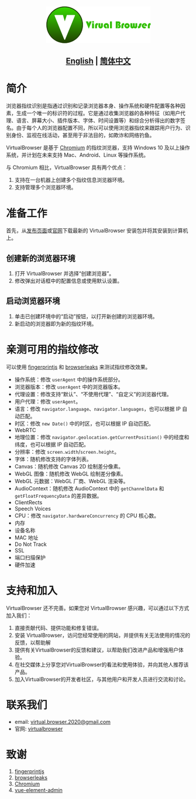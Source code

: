 <p align="center">
  <img src="assets/logo.png">
</p>

## <p align="center"><b><a href="README.md">English</a> | <a href="README_CN.md">简体中文</a></b></p>


# 简介
浏览器指纹识别是指通过识别和记录浏览器本身、操作系统和硬件配置等各种因素，生成一个唯一的标识符的过程。它是通过收集浏览器的各种特征（如用户代理、语言、屏幕大小、插件版本、字体、时间设置等）和综合分析得出的数字签名。由于每个人的浏览器配置不同，所以可以使用浏览器指纹来跟踪用户行为、识别身份、监视在线活动，甚至用于非法目的，如欺诈和网络钓鱼。

VirtualBrowser 是基于 [Chromium](https://dev.chromium.org) 的指纹浏览器，支持 Windows 10 及以上操作系统，并计划在未来支持 Mac、Android、Linux 等操作系统。

与 Chromium 相比，VirtualBrowser 具有两个优点：

1. 支持在一台机器上创建多个指纹信息浏览器环境。
2. 支持管理多个浏览器环境。


# 准备工作
首先，从[发布页面]()或[官网](http://virtualbrowser.cc)下载最新的 VirtualBrowser 安装包并将其安装到计算机上。

## 创建新的浏览器环境
1. 打开 VirtualBrowser 并选择“创建浏览器”。
2. 修改弹出对话框中的配置信息或使用默认设置。

## 启动浏览器环境
1. 单击已创建环境中的“启动”按钮，以打开新创建的浏览器环境。
2. 新启动的浏览器即为新的指纹环境。

# 亲测可用的指纹修改
可以使用 [fingerprintjs](https://fingerprintjs.github.io/fingerprintjs/) 和 [browserleaks](https://browserleaks.com/) 来测试指纹修改效果。

- 操作系统：修改 `userAgent` 中的操作系统部分。
- 浏览器版本：修改 `userAgent` 中的浏览器版本。
- 代理设置：修改支持“默认”、“不使用代理”、“自定义”的浏览器代理。
- 用户代理：修改 `userAgent`。
- 语言：修改 `navigator.language`、`navigator.languages`，也可以根据 IP 自动匹配。
- 时区：修改 `new Date()` 中的时区，也可以根据 IP 自动匹配。
- WebRTC
- 地理位置：修改 `navigator.geolocation.getCurrentPosition()` 中的经度和纬度，也可以根据 IP 自动匹配。
- 分辨率：修改 `screen.width`/`screen.height`。
- 字体：随机修改支持的字体列表。
- Canvas：随机修改 Canvas 2D 绘制差分像素。
- WebGL 图像：随机修改 WebGL 绘制差分像素。
- WebGL 元数据：WebGL 厂商、WebGL 渲染等。
- AudioContext：随机修改 AudioContext 中的 `getChannelData` 和 `getFloatFrequencyData` 的差异数据。
- ClientRects
- Speech Voices
- CPU：修改 `navigator.hardwareConcurrency` 的 CPU 核心数。
- 内存
- 设备名称
- MAC 地址
- Do Not Track
- SSL
- 端口扫描保护
- 硬件加速

# 支持和加入
VirtualBrowser 还不完善。如果您对 VirtualBrowser 感兴趣，可以通过以下方式加入我们：

1. 直接贡献代码、提供功能和修复错误。
2. 安装 VirtualBrowser，访问您经常使用的网站，并提供有关无法使用的情况的反馈，以帮助解
3. 提供有关VirtualBrowser的反馈和建议，以帮助我们改进产品和增强用户体验。
4. 在社交媒体上分享您对VirtualBrowser的看法和使用体验，并向其他人推荐该产品。
5. 加入VirtualBrowser的开发者社区，与其他用户和开发人员进行交流和讨论。


# 联系我们
- email:  [virtual.browser.2020@gmail.com](mailto:virtual.browser.2020@gmail.com)
- 官网:  [virtualbrowser](http://virtualbrowser.cc)

# 致谢
1. [fingerprintjs](https://fingerprintjs.github.io/fingerprintjs/)
2. [browserleaks](https://browserleaks.com/)
3. [Chromium](https://dev.chromium.org)
4. [vue-element-admin](https://github.com/PanJiaChen/vue-element-admin)
